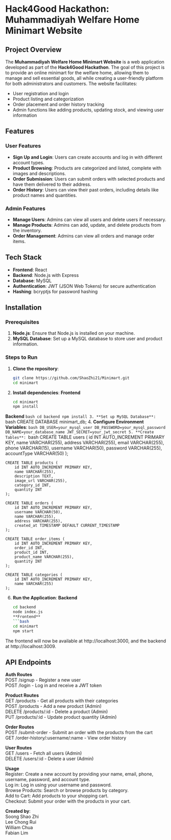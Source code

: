 # Hack4Good Hackathon: Muhammadiyah Welfare Home Minimart Website

## Project Overview

The **Muhammadiyah Welfare Home Minimart Website** is a web application developed as part of the **Hack4Good Hackathon**. The goal of this project is to provide an online minimart for the welfare home, allowing them to manage and sell essential goods, all while creating a user-friendly platform for both administrators and customers. The website facilitates:

- User registration and login
- Product listing and categorization
- Order placement and order history tracking
- Admin functions like adding products, updating stock, and viewing user information

## Features

### User Features

- **Sign Up and Login**: Users can create accounts and log in with different account types.
- **Product Browsing**: Products are categorized and listed, complete with images and descriptions.
- **Order Submission**: Users can submit orders with selected products and have them delivered to their address.
- **Order History**: Users can view their past orders, including details like product names and quantities.

### Admin Features

- **Manage Users**: Admins can view all users and delete users if necessary.
- **Manage Products**: Admins can add, update, and delete products from the inventory.
- **Order Management**: Admins can view all orders and manage order items.

## Tech Stack

- **Frontend**: React
- **Backend**: Node.js with Express
- **Database**: MySQL
- **Authentication**: JWT (JSON Web Tokens) for secure authentication
- **Hashing**: bcryptjs for password hashing

## Installation

### Prerequisites

1. **Node.js**: Ensure that Node.js is installed on your machine.
2. **MySQL Database**: Set up a MySQL database to store user and product information.

### Steps to Run

1. **Clone the repository**:
   ```bash
   git clone https://github.com/ShaoZhi21/Minimart.git
   cd minimart
2. **Install dependencies**:
    **Frontend**
    ```bash
    cd minimart
    npm install
**Backend**
    ```bash
    cd backend
    npm install
3. **Set up MySQL Database**:
    ```bash
    CREATE DATABASE minimart_db;
4. **Configure Environment Variables**:
    ```bash
    DB_USER=your_mysql_user
    DB_PASSWORD=your_mysql_password
    DB_NAME=your_database_name
    JWT_SECRET=your_jwt_secret
5. **Create Tables**:
    ```bash
    CREATE TABLE users (
        id INT AUTO_INCREMENT PRIMARY KEY,
        name VARCHAR(255),
        address VARCHAR(255),
        email VARCHAR(255),
        phone VARCHAR(15),
        username VARCHAR(50),
        password VARCHAR(255),
        accountType VARCHAR(50)
    );

    CREATE TABLE products (
        id INT AUTO_INCREMENT PRIMARY KEY,
        name VARCHAR(255),
        description TEXT,
        image_url VARCHAR(255),
        category_id INT,
        quantity INT
    );

    CREATE TABLE orders (
        id INT AUTO_INCREMENT PRIMARY KEY,
        username VARCHAR(50),
        name VARCHAR(255),
        address VARCHAR(255),
        created_at TIMESTAMP DEFAULT CURRENT_TIMESTAMP
    );

    CREATE TABLE order_items (
        id INT AUTO_INCREMENT PRIMARY KEY,
        order_id INT,
        product_id INT,
        product_name VARCHAR(255),
        quantity INT
    );

    CREATE TABLE categories (
        id INT AUTO_INCREMENT PRIMARY KEY,
        name VARCHAR(255)
    );
6. **Run the Application**: 
    **Backend**
    ```bash
    cd backend
    node index.js
    **Frontend**
    ```bash
    cd minimart
    npm start
The frontend will now be available at http://localhost:3000, and the backend at http://localhost:3009.<br>

## API Endpoints
**Auth Routes**<br>
POST /signup - Register a new user<br>
POST /login - Log in and receive a JWT token<br>

**Product Routes**<br>
GET /products - Get all products with their categories<br>
POST /products - Add a new product (Admin)<br>
DELETE /products/:id - Delete a product (Admin)<br>
PUT /products/:id - Update product quantity (Admin)<br>

**Order Routes**<br>
POST /submit-order - Submit an order with the products from the cart<br>
GET /order-history/:username/:name - View order history<br>

**User Routes**<br>
GET /users - Fetch all users (Admin)<br>
DELETE /users/:id - Delete a user (Admin)<br>

**Usage**<br>
Register: Create a new account by providing your name, email, phone, username, password, and account type.<br>
Log in: Log in using your username and password.<br>
Browse Products: Search or browse products by category.<br>
Add to Cart: Add products to your shopping cart.<br>
Checkout: Submit your order with the products in your cart.<br>

**Created by**:<br>
Soong Shao Zhi<br>
Lee Chong Rui<br>
William Chua<br>
Fabian Lim<br>